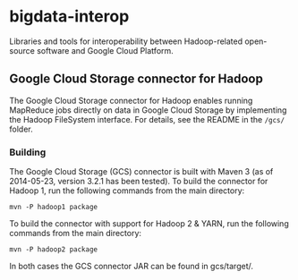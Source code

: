 # bigdata-interop

Libraries and tools for interoperability between Hadoop-related open-source software and Google Cloud Platform.

## Google Cloud Storage connector for Hadoop

The Google Cloud Storage connector for Hadoop enables running MapReduce jobs
directly on data in Google Cloud Storage by implementing the Hadoop FileSystem
interface. For details, see the README in the `/gcs/` folder.

### Building

The Google Cloud Storage (GCS) connector is built with Maven 3 (as of 2014-05-23, version 3.2.1 has been tested). To build the connector for Hadoop 1, run the following commands from the main directory:

    mvn -P hadoop1 package

To build the connector with support for Hadoop 2 & YARN, run the following commands from the main directory:

    mvn -P hadoop2 package

In both cases the GCS connector JAR can be found in gcs/target/.
